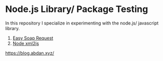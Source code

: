 # Node.js Library/ Package Testing

In this repository I specialize in experimenting with the node.js/ javascript library.

1. [Easy Soap Request](https://github.com/abdanzamzam/Node.js-Library-Package-Testing/tree/main/easy-soap-request)
2. [Node xml2js](https://github.com/abdanzamzam/Node.js-Library-Package-Testing/tree/main/node-xml2js)

https://blog.abdan.xyz/
